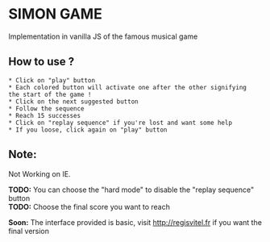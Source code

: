# SIMON GAME

Implementation in vanilla JS of the famous musical game  

## How to use ?
    * Click on "play" button
    * Each colored button will activate one after the other signifying  
    the start of the game !
    * Click on the next suggested button
    * Follow the sequence
    * Reach 15 successes
    * Click on "replay sequence" if you're lost and want some help
    * If you loose, click again on "play" button


## Note:
Not Working on IE.


__TODO:__ You can choose the "hard mode" to disable the "replay sequence" button  
__TODO:__ Choose the final score you want to reach

__Soon:__ The interface provided is basic, visit http://regisvitel.fr if you want the final version